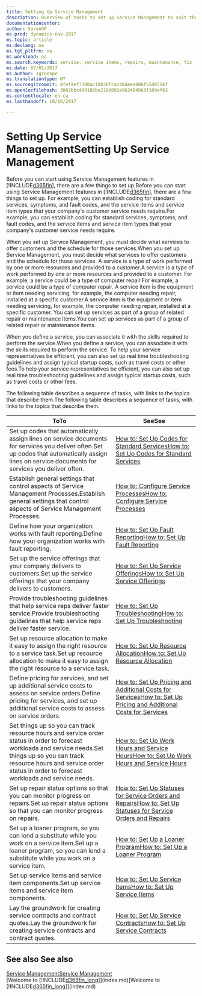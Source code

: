 ```yaml
---
title: Setting Up Service Management
description: Overview of tasks to set up Service Management to suit the way that your organizations manages its services.
documentationcenter: 
author: SorenGP
ms.prod: dynamics-nav-2017
ms.topic: article
ms.devlang: na
ms.tgt_pltfrm: na
ms.workload: na
ms.search.keywords: service, service items, repairs, maintenance, fix
ms.date: 07/01/2017
ms.author: sgroespe
ms.translationtype: HT
ms.sourcegitcommit: 4fefaef7380ac10836fcac404eea006f55d8556f
ms.openlocfilehash: 3002bbc409186be2108092a962484963f109ef63
ms.contentlocale: en-ca
ms.lasthandoff: 10/16/2017

---
```


# <a name="setting-up-service-management"></a><span data-ttu-id="962ab-103">Setting Up Service Management</span><span class="sxs-lookup"><span data-stu-id="962ab-103">Setting Up Service Management</span></span>
<span data-ttu-id="962ab-104">Before you can start using Service Management features in [!INCLUDE[d365fin](includes/d365fin_md.md)], there are a few things to set up.</span><span class="sxs-lookup"><span data-stu-id="962ab-104">Before you can start using Service Management features in [!INCLUDE[d365fin](includes/d365fin_md.md)], there are a few things to set up.</span></span> <span data-ttu-id="962ab-105">For example, you can establish coding for standard services, symptoms, and fault codes, and the service items and service item types that your company's customer service needs require.</span><span class="sxs-lookup"><span data-stu-id="962ab-105">For example, you can establish coding for standard services, symptoms, and fault codes, and the service items and service item types that your company's customer service needs require.</span></span>  

<span data-ttu-id="962ab-106">When you set up Service Management, you must decide what services to offer customers and the schedule for those services.</span><span class="sxs-lookup"><span data-stu-id="962ab-106">When you set up Service Management, you must decide what services to offer customers and the schedule for those services.</span></span> <span data-ttu-id="962ab-107">A service is a type of work performed by one or more resources and provided to a customer.</span><span class="sxs-lookup"><span data-stu-id="962ab-107">A service is a type of work performed by one or more resources and provided to a customer.</span></span> <span data-ttu-id="962ab-108">For example, a service could be a type of computer repair.</span><span class="sxs-lookup"><span data-stu-id="962ab-108">For example, a service could be a type of computer repair.</span></span> <span data-ttu-id="962ab-109">A service item is the equipment or item needing servicing, for example, the computer needing repair, installed at a specific customer.</span><span class="sxs-lookup"><span data-stu-id="962ab-109">A service item is the equipment or item needing servicing, for example, the computer needing repair, installed at a specific customer.</span></span> <span data-ttu-id="962ab-110">You can set up services as part of a group of related repair or maintenance items.</span><span class="sxs-lookup"><span data-stu-id="962ab-110">You can set up services as part of a group of related repair or maintenance items.</span></span>  
  
<span data-ttu-id="962ab-111">When you define a service, you can associate it with the skills required to perform the service.</span><span class="sxs-lookup"><span data-stu-id="962ab-111">When you define a service, you can associate it with the skills required to perform the service.</span></span> <span data-ttu-id="962ab-112">To help your service representatives be efficient, you can also set up real time troubleshooting guidelines and assign typical startup costs, such as travel costs or other fees.</span><span class="sxs-lookup"><span data-stu-id="962ab-112">To help your service representatives be efficient, you can also set up real time troubleshooting guidelines and assign typical startup costs, such as travel costs or other fees.</span></span>  

<span data-ttu-id="962ab-113">The following table describes a sequence of tasks, with links to the topics that describe them.</span><span class="sxs-lookup"><span data-stu-id="962ab-113">The following table describes a sequence of tasks, with links to the topics that describe them.</span></span>  
  
| <span data-ttu-id="962ab-114">To</span><span class="sxs-lookup"><span data-stu-id="962ab-114">To</span></span> | <span data-ttu-id="962ab-115">See</span><span class="sxs-lookup"><span data-stu-id="962ab-115">See</span></span> |
| --- | --- |
| <span data-ttu-id="962ab-116">Set up codes that automatically assign lines on service documents for services you deliver often.</span><span class="sxs-lookup"><span data-stu-id="962ab-116">Set up codes that automatically assign lines on service documents for services you deliver often.</span></span> |[<span data-ttu-id="962ab-117">How to: Set Up Codes for Standard Services</span><span class="sxs-lookup"><span data-stu-id="962ab-117">How to: Set Up Codes for Standard Services</span></span>](service-how-setup-service-coding.md)|
| <span data-ttu-id="962ab-118">Establish general settings that control aspects of Service Management Processes.</span><span class="sxs-lookup"><span data-stu-id="962ab-118">Establish general settings that control aspects of Service Management Processes.</span></span>|[<span data-ttu-id="962ab-119">How to: Configure Service Processes</span><span class="sxs-lookup"><span data-stu-id="962ab-119">How to: Configure Service Processes</span></span>](service-setup-service-processes.md)|
| <span data-ttu-id="962ab-120">Define how your organization works with fault reporting.</span><span class="sxs-lookup"><span data-stu-id="962ab-120">Define how your organization works with fault reporting.</span></span> |[<span data-ttu-id="962ab-121">How to: Set Up Fault Reporting</span><span class="sxs-lookup"><span data-stu-id="962ab-121">How to: Set Up Fault Reporting</span></span>](service-how-setup-fault-reporting.md) |
| <span data-ttu-id="962ab-122">Set up the service offerings that your company delivers to customers.</span><span class="sxs-lookup"><span data-stu-id="962ab-122">Set up the service offerings that your company delivers to customers.</span></span>|[<span data-ttu-id="962ab-123">How to: Set Up Service Offerings</span><span class="sxs-lookup"><span data-stu-id="962ab-123">How to: Set Up Service Offerings</span></span>](service-how-setup-service-offerings.md)|
| <span data-ttu-id="962ab-124">Provide troubleshooting guidelines that help service reps deliver faster service.</span><span class="sxs-lookup"><span data-stu-id="962ab-124">Provide troubleshooting guidelines that help service reps deliver faster service.</span></span> |[<span data-ttu-id="962ab-125">How to: Set Up Troubleshooting</span><span class="sxs-lookup"><span data-stu-id="962ab-125">How to: Set Up Troubleshooting</span></span>](service-how-setup-troubleshooting.md) |
| <span data-ttu-id="962ab-126">Set up resource allocation to make it easy to assign the right resource to a service task.</span><span class="sxs-lookup"><span data-stu-id="962ab-126">Set up resource allocation to make it easy to assign the right resource to a service task.</span></span> |[<span data-ttu-id="962ab-127">How to: Set Up Resource Allocation</span><span class="sxs-lookup"><span data-stu-id="962ab-127">How to: Set Up Resource Allocation</span></span>](service-how-setup-resource-allocation.md) |
| <span data-ttu-id="962ab-128">Define pricing for services, and set up additional service costs to assess on service orders.</span><span class="sxs-lookup"><span data-stu-id="962ab-128">Define pricing for services, and set up additional service costs to assess on service orders.</span></span> |[<span data-ttu-id="962ab-129">How to: Set Up Pricing and Additional Costs for Services</span><span class="sxs-lookup"><span data-stu-id="962ab-129">How to: Set Up Pricing and Additional Costs for Services</span></span>](service-how-setup-service-costs-pricing.md)|
| <span data-ttu-id="962ab-130">Set things up so you can track resource hours and service order status in order to forecast workloads and service needs.</span><span class="sxs-lookup"><span data-stu-id="962ab-130">Set things up so you can track resource hours and service order status in order to forecast workloads and service needs.</span></span>|[<span data-ttu-id="962ab-131">How to: Set Up Work Hours and Service Hours</span><span class="sxs-lookup"><span data-stu-id="962ab-131">How to: Set Up Work Hours and Service Hours</span></span>](service-how-setup-work-service-hours.md)|
| <span data-ttu-id="962ab-132">Set up repair status options so that you can monitor progress on repairs.</span><span class="sxs-lookup"><span data-stu-id="962ab-132">Set up repair status options so that you can monitor progress on repairs.</span></span> | [<span data-ttu-id="962ab-133">How to: Set Up Statuses for Service Orders and Repairs</span><span class="sxs-lookup"><span data-stu-id="962ab-133">How to: Set Up Statuses for Service Orders and Repairs</span></span>](service-order-repair-status.md)|
| <span data-ttu-id="962ab-134">Set up a loaner program, so you can lend a substitute while you work on a service item.</span><span class="sxs-lookup"><span data-stu-id="962ab-134">Set up a loaner program, so you can lend a substitute while you work on a service item.</span></span> |[<span data-ttu-id="962ab-135">How to: Set Up a Loaner Program</span><span class="sxs-lookup"><span data-stu-id="962ab-135">How to: Set Up a Loaner Program</span></span>](service-how-setup-loaner-program.md) |
| <span data-ttu-id="962ab-136">Set up service items and service item components.</span><span class="sxs-lookup"><span data-stu-id="962ab-136">Set up service items and service item components.</span></span> |[<span data-ttu-id="962ab-137">How to: Set Up Service Items</span><span class="sxs-lookup"><span data-stu-id="962ab-137">How to: Set Up Service Items</span></span>](service-how-setup-service-items.md) |
| <span data-ttu-id="962ab-138">Lay the groundwork for creating service contracts and contract quotes.</span><span class="sxs-lookup"><span data-stu-id="962ab-138">Lay the groundwork for creating service contracts and contract quotes.</span></span> |[<span data-ttu-id="962ab-139">How to: Set Up Service Contracts</span><span class="sxs-lookup"><span data-stu-id="962ab-139">How to: Set Up Service Contracts</span></span>](service-how-setup-service-contracts.md) |

## <a name="see-also"></a><span data-ttu-id="962ab-140">See also </span><span class="sxs-lookup"><span data-stu-id="962ab-140">See also</span></span>
[<span data-ttu-id="962ab-141">Service Management</span><span class="sxs-lookup"><span data-stu-id="962ab-141">Service Management</span></span>](service-service.md)  
<span data-ttu-id="962ab-142">[Welcome to [!INCLUDE[d365fin_long](includes/d365fin_long_md.md)]](index.md)</span><span class="sxs-lookup"><span data-stu-id="962ab-142">[Welcome to [!INCLUDE[d365fin_long](includes/d365fin_long_md.md)]](index.md)</span></span>  

